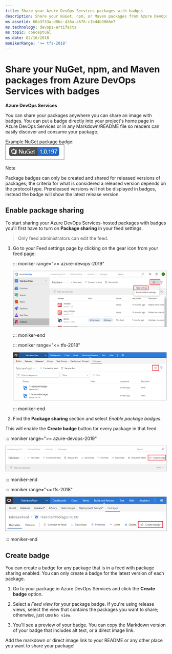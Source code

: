```yaml
---
title: Share your Azure DevOps Services packages with badges
description: Share your NuGet, npm, or Maven packages from Azure DevOps Services with badges
ms.assetid: 60a3f33a-d8bc-436a-a676-c1bd4b3066e7
ms.technology: devops-artifacts
ms.topic: conceptual
ms.date: 02/16/2018
monikerRange: '>= tfs-2018'
---
```


# Share your NuGet, npm, and Maven packages from Azure DevOps Services with badges

**Azure DevOps Services**

You can share your packages anywhere you can share an image with badges. You can put a badge directly into your project's home page in Azure DevOps Services or in any Markdown/README file so readers can easily discover and consume your package.

Example NuGet package badge:  
![Azure DevOps Services Package sharing badge for NuGet, npm, or Maven](media/package-badge.png)

> [!NOTE]
> Package badges can only be created and shared for released versions of packages; the criteria for what is considered a released version depends on the protocol type. Prereleased versions will not be displayed in badges, instead the badge will show the latest release version.

## Enable package sharing  

To start sharing your Azure DevOps Services-hosted packages with badges you'll first have to turn on **Package sharing** in your feed settings.

> Only feed administrators can edit the feed.

1. Go to your Feed settings page by clicking on the gear icon from your feed page: 

   ::: moniker range=">= azure-devops-2019"

   ![Edit an Azure DevOps Services feed in Azure Artifacts](media/edit-feed-full-newnav.png)

   ::: moniker-end

   ::: moniker range="<= tfs-2018"

   ![Edit an Azure DevOps Services feed in Package](media/edit-feed-full.png)

   ::: moniker-end

2. Find the **Package sharing** section and select *Enable package badges*.

This will enable the **Create badge** button for every package in that feed.

::: moniker range=">= azure-devops-2019"

![Create badge for NuGet, npm, or Maven packages in Azure DevOps Services](media/pm-create-badge-newnav.png)

::: moniker-end

::: moniker range="<= tfs-2018"

![Create badge for NuGet, npm, or Maven packages in Azure DevOps Services](media/pm-create-badge.png)

::: moniker-end

## Create badge

You can create a badge for any package that is in a feed with package sharing enabled. You can only create a badge for the latest version of each package.

1. Go to your package in Azure DevOps Services and click the **Create badge** option. 

2. Select a *Feed view* for your package badge. If you're using release views, select the view that contains the packages you want to share; otherwise, just use `No view`.

3. You'll see a preview of your badge. You can copy the Markdown version of your badge that includes alt text, or a direct image link. 

Add the markdown or direct image link to your README or any other place you want to share your package!
